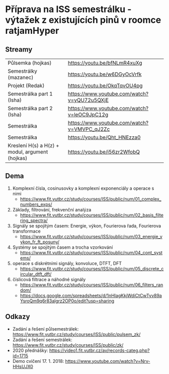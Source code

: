 # Příprava na ISS semestrálku - výtažek z existujících pinů v roomce ratjamHyper 

## Streamy
|                           |                                                    |
| ------------------------- | -------------------------------------------------- |
| Půlsemka (hojkas)         | https://youtu.be/bfNLmR4xuXg                       |
| Semestrálky (mazanec)     | https://youtu.be/w6DGyOcVrfk                       |
| Projekt (Redak)           | https://youtu.be/OkqTqvOU4pg                       |
| Semestrálka part 1 (Isha) | https://www.youtube.com/watch?v=yQU72u5QXjE        |
| Semestrálka part 2 (Isha) | https://www.youtube.com/watch?v=leOC9JpC12g        |
| Semestrálka               | https://www.youtube.com/watch?v=VMVPC_qJ2Zc        |
| Semestrálka               | https://youtu.be/Qht_HNEzza0                       |
| Kreslení H(s) a H(z) + modul, argument (hojkas) | https://youtu.be/i56zr2WfobQ |

## Dema
1. Komplexní čísla, cosinusovky a komplexní exponenciály a operace s nimi
   - https://www.fit.vutbr.cz/study/courses/ISS/public/num/01_complex_numbers_exps/
2. Základy, filtrování, frekvenční analýza
   - https://www.fit.vutbr.cz/study/courses/ISS/public/num/02_basis_filtering_spectra/
3. Signály se spojitým časem: Energie, výkon, Fourierova řada, Fourierova transformace
   - https://www.fit.vutbr.cz/study/courses/ISS/public/num/03_energie_vykon_fr_ft_posuny/
4. Systémy se spojitým časem a trocha vzorkování
   - https://www.fit.vutbr.cz/study/courses/ISS/public/num/04_cont_systems/
5. operace s diskrétními signály, konvoluce, DTFT, DFT
   - https://www.fit.vutbr.cz/study/courses/ISS/public/num/05_discrete_circular_dtft_dft/
6. číslicová filtrace a náhodné signály
   - https://www.fit.vutbr.cz/study/courses/ISS/public/num/06_filters_random/
   - https://docs.google.com/spreadsheets/d/1nHIagKkjWdiCtCwTyv89aYsroQm9q6r83algrz2OP0o/edit?usp=sharing

## Odkazy
- Zadání a řešení půlsemestrálek: https://www.fit.vutbr.cz/study/courses/ISS/public/pulsem_zk/
- Zadání a řešení semestrálek: https://www.fit.vutbr.cz/study/courses/ISS/public/zk/
- 2020 přednášky: https://video1.fit.vutbr.cz/av/records-categ.php?id=1715
- Demo cvičení 17. 1. 2018: https://www.youtube.com/watch?v=Nrv-HHsUJX0
